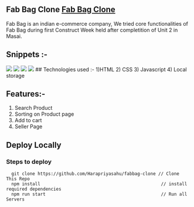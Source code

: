 ## Fab Bag  Clone [Fab Bag Clone](https://priceless-heyrovsky-aaf112.netlify.app/) 
Fab Bag  is an indian e-commerce company, We tried core functionalities of Fab Bag during first Construct Week held after completition of Unit 2 in Masai.
## Snippets :-
<img src="https://miro.medium.com/max/875/1*RoAU29AxjnzdU8ceO_xyGQ.png"/>
<img src="https://miro.medium.com/max/875/1*1FMSqTuWTflErirIERBA7A.png"/>
<img src="https://miro.medium.com/max/875/1*NOrjE8hSoLNvux3MHS4ymQ.png"/>
<img src="https://miro.medium.com/max/875/1*tJK6DHwyXm6SdEOm5n6AlA.png"/>
## Technologies used :-
1)HTML
2) CSS
3) Javascript
4) Local storage

## Features:-

1) Search Product
2) Sorting on Product page
3) Add to cart
4) Seller Page


## Deploy Locally

### Steps to deploy
```
  git clone https://github.com/Harapriyasahu/fabbag-clone // Clone This Repo
  npm install                                              // install required dependencies
  npm run start                                            // Run all Servers
